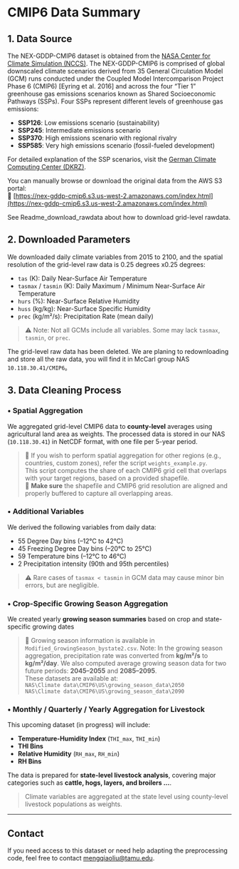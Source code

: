 # CMIP6 Data Summary

## 1. Data Source

The NEX-GDDP-CMIP6 dataset is obtained from the [NASA Center for Climate Simulation (NCCS)](https://www.nccs.nasa.gov/services/data-collections/land-based-products/nex-gddp-cmip6). The NEX-GDDP-CMIP6 is comprised of global downscaled climate scenarios derived from 35 General Circulation Model (GCM) runs conducted under the Coupled Model Intercomparison Project Phase 6 (CMIP6) [Eyring et al. 2016] and across the four “Tier 1” greenhouse gas emissions scenarios known as Shared Socioeconomic Pathways (SSPs). Four SSPs represent different levels of greenhouse gas emissions:

- **SSP126**: Low emissions scenario (sustainability)
- **SSP245**: Intermediate emissions scenario
- **SSP370**: High emissions scenario with regional rivalry
- **SSP585**: Very high emissions scenario (fossil-fueled development)

For detailed explanation of the SSP scenarios, visit the [German Climate Computing Center (DKRZ)](https://www.dkrz.de/en/communication/climate-simulations/cmip6-en/the-ssp-scenarios).

You can manually browse or download the original data from the AWS S3 portal:  
📎 [https://nex-gddp-cmip6.s3.us-west-2.amazonaws.com/index.html](https://nex-gddp-cmip6.s3.us-west-2.amazonaws.com/index.html)

See Readme_download_rawdata about how to download grid-level rawdata.

## 2. Downloaded Parameters

We downloaded daily climate variables from 2015 to 2100, and the spatial resolution of the grid-level raw data is 0.25 degrees x0.25 degrees:

- `tas` (K): Daily Near-Surface Air Temperature  
- `tasmax` / `tasmin` (K): Daily Maximum / Minimum Near-Surface Air Temperature  
- `hurs` (%): Near-Surface Relative Humidity  
- `huss` (kg/kg): Near-Surface Specific Humidity  
- `prec` (kg/m²/s): Precipitation Rate (mean daily)

> ⚠️ Note: Not all GCMs include all variables. Some may lack `tasmax`, `tasmin`, or `prec`.

The grid-level raw data has been deleted.  We are planing to redownloading and store all the raw data, you will find it in McCarl group NAS `10.118.30.41/CMIP6`。

## 3. Data Cleaning Process

### • Spatial Aggregation

We aggregated grid-level CMIP6 data to **county-level** averages using agricultural land area as weights. The processed data is stored in our NAS (`10.118.30.41`) in NetCDF format, with one file per 5-year period.

> 📂 If you wish to perform spatial aggregation for other regions (e.g., countries, custom zones), refer the script `weights_example.py`.  
> This script computes the share of each CMIP6 grid cell that overlaps with your target regions, based on a provided shapefile.  
> 🔎 **Make sure** the shapefile and CMIP6 grid resolution are aligned and properly buffered to capture all overlapping areas.

### • Additional Variables

We derived the following variables from daily data:

- 55 Degree Day bins (–12°C to 42°C)
- 45 Freezing Degree Day bins (–20°C to 25°C)
- 59 Temperature bins (–12°C to 46°C)
- 2 Precipitation intensity  (90th and 95th percentiles)

> ⚠️ Rare cases of `tasmax < tasmin` in GCM data may cause minor bin errors, but are negligible.


### • Crop-Specific Growing Season Aggregation

We created yearly **growing season summaries** based on crop and state-specific growing dates 

> 🌱 Growing season information is available in ` Modified_GrowingSeason_bystate2.csv`.
> Note: In the growing season aggregation, precipitation rate was converted from **kg/m²/s** to **kg/m²/day**.
> We also computed average growing season data for two future periods: **2045–2055** and **2085–2095**.  
> These datasets are available at:  
> `NAS\Climate data\CMIP6\US\growing_season_data\2050`  
> `NAS\Climate data\CMIP6\US\growing_season_data\2090`


### • Monthly / Quarterly / Yearly Aggregation for Livestock


This upcoming dataset (in progress) will include:

- **Temperature-Humidity Index** (`THI_max`, `THI_min`)
- **THI Bins**
- **Relative Humidity** (`RH_max`, `RH_min`)
- **RH Bins**

The data is prepared for **state-level livestock analysis**, covering major categories such as **cattle, hogs, layers, and broilers ...**.

> Climate variables are aggregated at the state level using county-level livestock populations as weights.



---

## Contact

If you need access to this dataset or need help adapting the preprocessing code, feel free to contact mengqiaoliu@tamu.edu.

